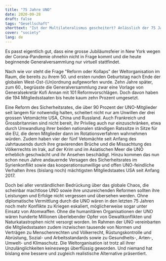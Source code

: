 ```yaml
---
title: "75 Jahre UNO"
date: 2020-09-28
draft: false
tags: "Gesellschaft"
shorttext: "Ist der Multilateralismus gescheitert? Anlässlich der 75 Jahr-Feier wird diese Frage häufiger als je zuvor gestellt."
cover: "society"
lang: de
---
```


Es passt eigentlich gut, dass eine grosse Jubiläumsfeier in New York wegen der Corona-Pandemie ohnehin nicht in Frage kommt und die heute beginnende Generalversammlung nur virtuell stattfindet.

Nach wie vor steht die Frage "Reform oder Kollaps" der Weltorganisation im Raum, die bereits zu ihrem 50. und ersten runden Geburtstag nach Ende der globalen West-Ost-(Un)ordnung aufgeworfen wurde. Zehn Jahre später, zum 60., begrüsste die Generalversammlung zwar eine Vorlage von Generalsekretär Kofi Annan mit 101 Reformvorschlägen. Doch davon haben die 194 Mitgliedsstaaten bis heute kaum zehn Prozent umgesetzt.

Eine Reform des Sicherheitsrates, die über 90 Prozent der UNO-Mitglieder seit langem für notwendig halten, scheitert nicht nur am Unwillen der drei grossen Vetomächte USA, China und Russland. Auch Frankreich und Grossbritannien sind nicht bereit, ihr Privileg auch nur einzuschränken, etwa durch Umwandlung ihrer beiden nationalen ständigen Ratssitze in Sitze für die EU, die deren Mitglieder dann im Rotationsverfahren wahrnehmen würden. Zudem haben vier der fünf Vetomächte seit Anfang des Jahrtausends durch ihre gravierenden Brüche und die Missachtung des Völkerrechts im Irak, auf der Krim und im Asiatischen Meer die UNO erheblich geschwächt und ihr Ansehen beschädigt. Hinzu kommen das nun schon neun Jahre andauernde Versagen des Sicherheitsrates im Syrienkonflikt sowie das kooperationsunwillige und offen UNO-feindliche Verhalten ihres (bislang noch) mächtigsten Mitgliedstaates USA seit Anfang 2017.

Doch bei aller verständlichen Bedrückung über das globale Chaos, die scheinbar machtlose UNO sowie ihre unzureichenden Reformen sollten ihre Leistungen und Erfolge nicht vergessen und übersehen werden. Ohne diplomatische Vermittlung durch die UNO wären in den letzten 75 Jahren noch mehr Konflikte zu Kriegen eskaliert, möglicherweise sogar unter Einsatz von Atomwaffen. Ohne die humanitären Organisationen der UNO wären hunderte Millionen überlebender Opfer von Gewaltkonflikten und Naturkatastrophen nicht versorgt worden. Im Rahmen der UNO vereinbarten die Mitgliedsstaaten zudem inzwischen tausende von Normen und Verträgen zu Menschenrechten und Völkerrecht, Rüstungskontrolle und Abrüstung, Sozial- und Arbeitsstandards sowie zu Gesundheits-, Arten-, Umwelt- und Klimaschutz. Die Weltorganisation ist trotz all ihrer Unzulänglichkeiten keineswegs überflüssig geworden. Und niemand hat bislang eine bessere und zugleich realistische Alternative präsentiert.
